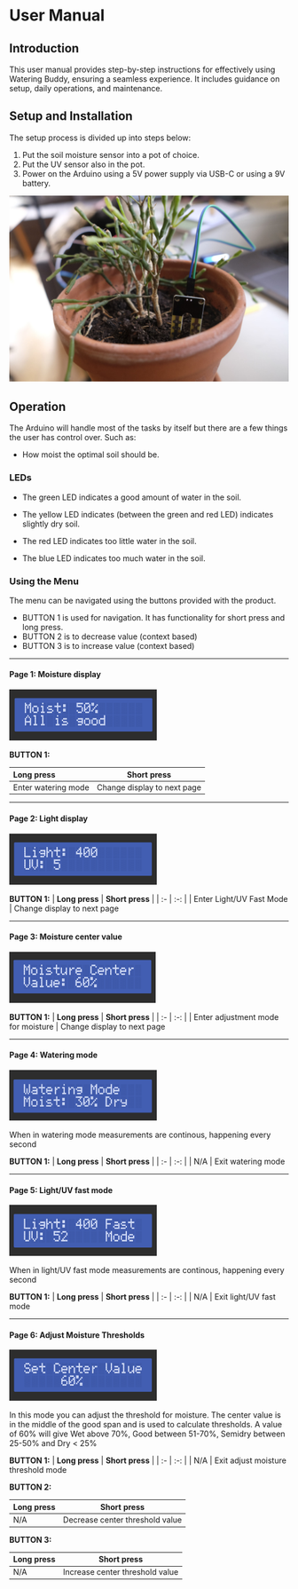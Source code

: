 # User Manual

## Introduction

This user manual provides step-by-step instructions for effectively using Watering Buddy, ensuring a seamless experience. It includes guidance on setup, daily operations, and maintenance.

## Setup and Installation

The setup process is divided up into steps below:

1. Put the soil moisture sensor into a pot of choice.
2. Put the UV sensor also in the pot.
3. Power on the Arduino using a 5V power supply via USB-C or using a 9V battery.

![Image of the sensor inside a pot](assets/Watering_Buddy_Sensor_Pot1.jpg)

## Operation

The Arduino will handle most of the tasks by itself but there are a few things the user has control over. Such as:

- How moist the optimal soil should be.

### LEDs

- The green LED indicates a good amount of water in the soil.

- The yellow LED indicates (between the green and red LED) indicates slightly dry soil.

- The red LED indicates too little water in the soil.

- The blue LED indicates too much water in the soil.

### Using the Menu

The menu can be navigated using the buttons provided with the product. 
- BUTTON 1 is used for navigation. It has functionality for short press and long press.
- BUTTON 2 is to decrease value (context based) 
- BUTTON 3 is to increase value (context based)

___

#### Page 1: Moisture display

![LCD page 1 moist info](assets/page1_moist_info.png)

**BUTTON 1:**

|  **Long press**  | **Short press** |
|  :-   | :-: |
| Enter watering mode | Change display to next page
  
___

#### Page 2: Light display

![LCD page 2 light info](assets/page2_light_info.png)

**BUTTON 1:**
|  **Long press**  | **Short press** |
|  :-   | :-: |
| Enter Light/UV Fast Mode | Change display to next page

___

#### Page 3: Moisture center value

![LCD page 3 moisture center value](assets/page3_moisture_center.png)

**BUTTON 1:**
|  **Long press**  | **Short press** |
|  :-   | :-: |
| Enter adjustment mode for moisture | Change display to next page

___

#### Page 4: Watering mode 

![LCD page 4 Watering mode](assets/page4_watering_mode.png)

When in watering mode measurements are continous, happening every second

**BUTTON 1:**
|  **Long press**  | **Short press** |
|  :-   | :-: |
| N/A |  Exit watering mode

___

#### Page 5: Light/UV fast mode 

![LCD page 6 light fast mode](assets/page6_light_fastmode.png)

When in light/UV fast mode measurements are continous, happening every second

**BUTTON 1:**
|  **Long press**  | **Short press** |
|  :-   | :-: |
| N/A |  Exit light/UV fast mode

___

#### Page 6: Adjust Moisture Thresholds

![LCD page 65 set center value](assets/page5_set_center_value.png)

In this mode you can adjust the threshold for moisture. The center value is in the middle of the good span and is used to calculate thresholds. A value of 60% will give Wet above 70%, Good between 51-70%, Semidry between 25-50% and Dry < 25%

**BUTTON 1:**
|  **Long press**  | **Short press** |
|  :-   | :-: |
| N/A |  Exit adjust moisture threshold mode


**BUTTON 2:**

|  **Long press**  | **Short press** |
|  :-   | :-: |
| N/A |  Decrease center threshold value

**BUTTON 3:**

|  **Long press**  | **Short press** |
|  :-   | :-: |
| N/A |  Increase center threshold value

